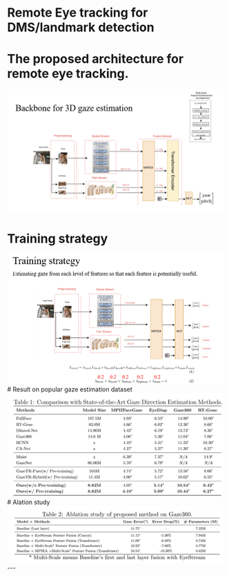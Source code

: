# Remote Eye tracking for DMS/landmark detection
# The proposed architecture for remote eye tracking.

<div align=center>  <img src="img/DGMnet.png" alt="Teaser" width="500" align="bottom" /> </div>

# Training strategy

<div align=center>  <img src="img/training_strategy.png" alt="Teaser" width="500" align="bottom" /> </div>
# Result on popular gaze estimation dataset

<div align=center>  <img src="img/result.png" alt="Teaser" width="500" align="bottom" /> </div>
# Alation study

<div align=center>  <img src="img/ablation.png" alt="Teaser" width="500" align="bottom" /> </div>
---
